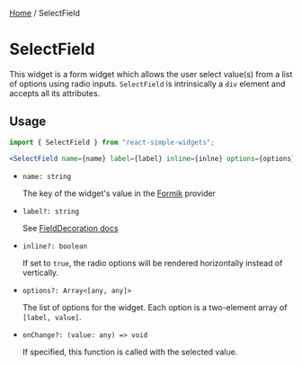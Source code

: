 [Home](../../../README.md) / SelectField

# SelectField

This widget is a form widget which allows the user select value(s) from a list of options using radio inputs. `SelectField` is intrinsically a `div` element and accepts all its attributes.

## Usage

```jsx
import { SelectField } from "react-simple-widgets";

<SelectField name={name} label={label} inline={inlne} options={options} onChange={onChange} />;
```

- `name: string`

  The key of the widget's value in the [Formik](https://jaredpalmer.com/formik/) provider

- `label?: string`

  See [FieldDecoration docs](../field-decoration/field-decoration-usage.md)

- `inline?: boolean`

  If set to `true`, the radio options will be rendered horizontally instead of vertically.

- `options?: Array<[any, any]>`

  The list of options for the widget. Each option is a two-element array of `[label, value]`.

- `onChange?: (value: any) => void`

  If specified, this function is called with the selected value.
